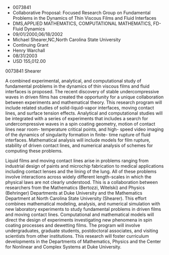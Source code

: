 
* 0073841
* Collaborative Proposal: Focused Research Group on Fundamental Problems in the Dynamics of Thin Viscous Films and Fluid Interfaces
* DMS,APPLIED MATHEMATICS, COMPUTATIONAL MATHEMATICS, FD-Fluid Dynamics
* 09/01/2000,06/18/2002
* Michael Shearer,NC,North Carolina State University
* Continuing Grant
* Henry Warchall
* 08/31/2003
* USD 155,012.00

0073841 Shearer

A combined experimental, analytical, and computational study of fundamental
problems in the dynamics of thin viscous films and fluid interfaces is proposed.
The recent discovery of stable undercompressive waves in driven films has
created the opportunity for a unique collaboration between experiments and
mathematical theory. This research program will include related studies of
solid-liquid-vapor interfaces, moving contact lines, and surface tension
effects. Analytical and computational studies will be integrated with a series
of experiments that includes a search for undercompressive waves in a spin
coating geometry, motion of contact lines near room- temperature critical
points, and high- speed video imaging of the dynamics of singularity formation
in finite- time rupture of fluid interfaces. Mathematical analysis will include
models for film rupture, stability of driven contact lines, and numerical
analysis of schemes for computing these problems.

Liquid films and moving contact lines arise in problems ranging from industrial
design of paints and microchip fabrication to medical applications including
contact lenses and the lining of the lung. All of these problems involve
interactions across widely different length-scales in which the physical laws
are not clearly understood. This is a collaboration between researchers from the
Mathematics (Bertozzi, Witelski) and Physics (Behringer) Departments at Duke
University and the Mathematics Department at North Carolina State University
(Shearer). This effort combines mathematical modeling, analysis, and numerical
simulation with new laboratory experiments to study fundamental problems in
driven films and moving contact lines. Computational and mathematical models
will direct the design of experiments investigating new phenomena in spin
coating processes and dewetting films. The program will involve undergraduates,
graduate students, postdoctoral associates, and visiting scientists from other
institutions. This research will foster curriculum developments in the
Departments of Mathematics, Physics and the Center for Nonlinear and Complex
Systems at Duke University.
